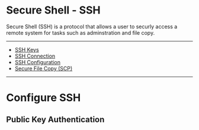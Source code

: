 # Secure Shell - SSH
Secure Shell (SSH) is a protocol that allows a user to securly access a remote system for tasks such as adminstration and file copy. 

---
- [SSH Keys](./SSHKeys.md)
- [SSH Connection](./SSHUse.md)
- [SSH Configuration](SSHConfig.md)
- [Secure File Copy (SCP)](./SecureFileCopy.md)
---
# Configure SSH

## Public Key Authentication
<future>

